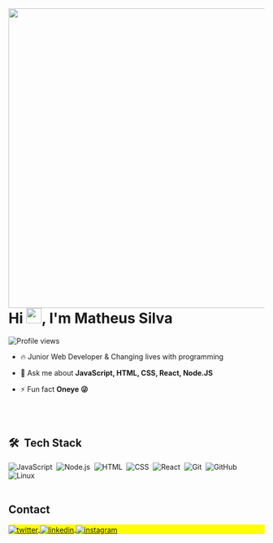 <img align="right" height="590em" src="https://raw.githubusercontent.com/gist/deevion/a3527a4e7d27f3319af0c93256cc6bca/raw/ac5a1110e97d43b60d6b7eca2fd3221fdb112271/githubcard.svg"/>

<h1 align="left">Hi <img src="https://raw.githubusercontent.com/kaueMarques/kaueMarques/master/hi.gif" height="30px">, I'm Matheus Silva</h1>

<p align="left"> <img src="https://komarev.com/ghpvc/?username=deevmath&color=yellow" alt="Profile views" /> </p>

- 🔥 Junior Web Developer & Changing lives with programming

<!--  - 🔭 I’m currently working at [Rocketseat](https://github.com/Rocketseat) -->

- 💬 Ask me about **JavaScript, HTML, CSS, React, Node.JS**

- ⚡ Fun fact **Oneye 😜**

<!--  - 👨‍💻 More at [maykbrito.dev](https://maykbrito.dev) -->

<br><br>

## 🛠 &nbsp;Tech Stack

![JavaScript](https://img.shields.io/badge/-JavaScript-05122A?style=flat&logo=javascript)&nbsp;
![Node.js](https://img.shields.io/badge/-Node.js-05122A?style=flat&logo=node.js)&nbsp;
![HTML](https://img.shields.io/badge/-HTML-05122A?style=flat&logo=HTML5)&nbsp;
![CSS](https://img.shields.io/badge/-CSS-05122A?style=flat&logo=CSS3&logoColor=1572B6)&nbsp;
![React](https://img.shields.io/badge/-React-05122A?style=flat&logo=react)&nbsp;
![Git](https://img.shields.io/badge/-Git-05122A?style=flat&logo=git)&nbsp;
![GitHub](https://img.shields.io/badge/-GitHub-05122A?style=flat&logo=github)&nbsp;
![Linux](https://img.shields.io/badge/-linux-05122A?style=flat&logo=linux)&nbsp;
<br><br>

## Contact

<p align="left" style="background:yellow">
  <a href="https://twitter.com/byimatheus" target="_blank">
    <img align="center" src="https://img.shields.io/badge/-byimatheus-05122A?style=flat&logo=twitter" alt="twitter"/>  
  </a>
  <a href="https://www.linkedin.com/in/matheus-silva-952493233/" target="_blank">
    <img align="center" src="https://img.shields.io/badge/-matheussilva-05122A?style=flat&logo=linkedin" alt="linkedin"/>
  </a>
  <a href="https://instagram.com/byimatheus" target="_blank">
   <img align="center" src="https://img.shields.io/badge/-byimatheus-05122A?style=flat&logo=instagram" alt="instagram"/>
  </a>
</p>

<!--

<img width="490em" src="https://github-readme-twitter-gazf.vercel.app/api?id=maykbrito&layout=wide&show_reply=off&show_retweet=off" />


**maykbrito/maykbrito** is a ✨ _special_ ✨ repository because its `README.md` (this file) appears on your GitHub profile.

Here are some ideas to get you started:

- 🔭 I’m currently working on ...
- 🌱 I’m currently learning ...
- 👯 I’m looking to collaborate on ...
- 🤔 I’m looking for help with ...
- 💬 Ask me about ...
- 📫 How to reach me: ...
- 😄 Pronouns: ...
- ⚡ Fun fact: ...
-->
